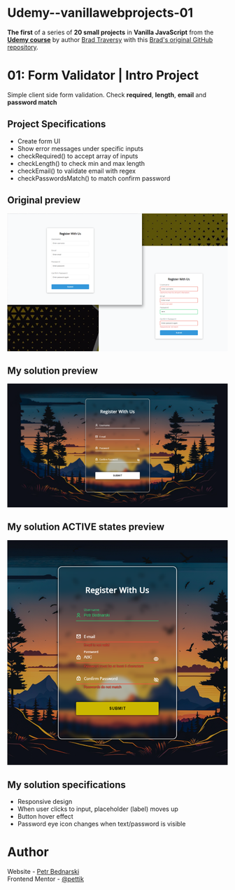 # Udemy--vanillawebprojects-01
**The first** of a series of **20 small projects** in **Vanilla JavaScript** from the [**Udemy course**](https://www.udemy.com/course/web-projects-with-vanilla-javascript/) by author [Brad Traversy](https://www.traversymedia.com/) with this [Brad's original GitHub repository](https://github.com/bradtraversy/vanillawebprojects).

# 01: Form Validator | Intro Project

Simple client side form validation. Check **required**, **length**, **email** and **password match**

## Project Specifications
- Create form UI
- Show error messages under specific inputs
- checkRequired() to accept array of inputs
- checkLength() to check min and max length
- checkEmail() to validate email with regex
- checkPasswordsMatch() to match confirm password

## Original preview
<img src="01_preview.png" alt="Original solution preview">



## My solution preview
<img src="my-solution-preview.png" alt="My solution preview">

## My solution ACTIVE states preview
<img src="my-solution-active-preview.png" alt="My solution active states preview">


## My solution specifications
- Responsive design
- When user clicks to input, placeholder (label) moves up
- Button hover effect
- Password eye icon changes when text/password is visible


# Author
Website - [Petr Bednarski](https://github.com/pettik) <br>
Frontend Mentor - [@pettik](https://www.frontendmentor.io/profile/pettik)
